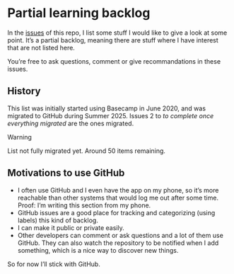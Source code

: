 # Partial learning backlog

In the [issues](https://github.com/meduzen/learning-backlog/issues) of this repo, I list some stuff I would like to give a look at some point. It’s a partial backlog, meaning there are stuff where I have interest that are not listed here.

You’re free to ask questions, comment or give recommandations in these issues.

## History

This list was initially started using Basecamp in June 2020, and was migrated to GitHub during Summer 2025. Issues 2 to _to complete once everything migrated_ are the ones migrated.

> [!WARNING]
> List not fully migrated yet. Around 50 items remaining.

## Motivations to use GitHub

- I often use GitHub and I even have the app on my phone, so it’s more reachable than other systems that would log me out after some time. Proof: I’m writing this section from my phone.
- GitHub issues are a good place for tracking and categorizing (using labels) this kind of backlog.
- I can make it public or private easily.
- Other developers can comment or ask questions and a lot of them use GitHub. They can also watch the repository to be notified when I add something, which is a nice way to discover new things.

So for now I’ll stick with GitHub.